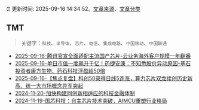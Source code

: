 :alarm_clock: 更新时间: 2025-09-16 14:34:52。[文章来源](/README.md)、[文章分类](/TAGS.md)

## TMT


> 关键字：`科技`、`半导体`、`芯片`、`电信`、`集成电路`、`中国移动`、`中国联通`



- [2025-09-16-腾讯官宣全面适配主流国产芯片-云业务海外客户规模一年翻番](https://www.cls.cn/detail/2146385) 
- [2025-09-16-单日市值一度飙升千亿！药捷安康：不知悉股价异动原因-基石投资者康方生物、药石科技浮盈超50倍](https://www.cls.cn/detail/2146424) 
- [2025-09-16-【焦点复盘】科创50录得日线5连涨，算力芯片双龙续创历史新高，统一大市场概念异军突起](https://www.cls.cn/detail/2146681) 
- [2024-11-20-加快构建同创新相适应的科技金融体制](https://xueqiu.com/9193403816/313561745) 
- [2024-11-19-国芯科技：自主芯片技术突破，AIMCU重塑行业格局](https://xueqiu.com/8151841495/313402043) 
